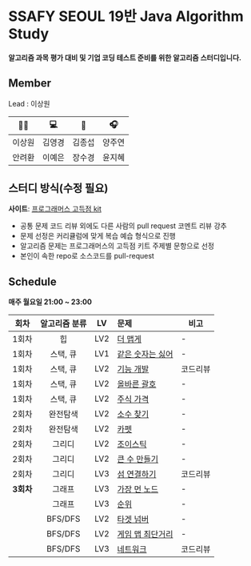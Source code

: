 # SSAFY SEOUL 19반 Java Algorithm Study

#### 알고리즘 과목 평가 대비 및 기업 코딩 테스트 준비를 위한 알고리즘 스터디입니다.

## Member

Lead : 이상원

|   🤸‍♂️   |   💻   |   📖   |   🎧   |
| :----: | :----: | :----: | :----: |
| 이상원 | 김영경 | 김종섭 | 양주연 |
| 안려환 | 이예은 | 장수경 | 윤지혜 |

## 스터디 방식(수정 필요)

**사이트**: [프로그래머스 고득점 kit](https://school.programmers.co.kr/learn/challenges?tab=algorithm_practice_kit)

-   공통 문제 코드 리뷰 외에도 다른 사람의 pull request 코멘트 리뷰 강추
-   문제 선정은 커리큘럼에 맞게 복습 예습 형식으로 진행
-   알고리즘 문제는 프로그래머스의 고득점 키트 주제별 문항으로 선정
-   본인이 속한 repo로 소스코드를 pull-request

## Schedule

<b>매주 월요일 21:00 ~ 23:00</b>

|   회차    | 알고리즘 분류 | LV  | 문제                                                                                | 비고     |
| :-------: | :-----------: | :-: | :---------------------------------------------------------------------------------- | -------- |
|   1회차   |      힙       | LV2 | [더 맵게](https://school.programmers.co.kr/learn/courses/30/lessons/42626)          | -        |
|   1회차   |   스택, 큐    | LV1 | [같은 숫자는 싫어](https://school.programmers.co.kr/learn/courses/30/lessons/12906) | -        |
|   1회차   |   스택, 큐    | LV2 | [기능 개발](https://school.programmers.co.kr/learn/courses/30/lessons/42586)        | 코드리뷰 |
|   1회차   |   스택, 큐    | LV2 | [올바른 괄호](https://school.programmers.co.kr/learn/courses/30/lessons/12909)      | -        |
|   1회차   |   스택, 큐    | LV2 | [주식 가격](https://school.programmers.co.kr/learn/courses/30/lessons/42584)        | -        |
|   2회차   |   완전탐색    | LV2 | [소수 찾기](https://school.programmers.co.kr/learn/courses/30/lessons/42839)        | -        |
|   2회차   |   완전탐색    | LV2 | [카펫](https://school.programmers.co.kr/learn/courses/30/lessons/42842)             | -        |
|   2회차   |    그리디     | LV2 | [조이스틱](https://school.programmers.co.kr/learn/courses/30/lessons/42860)         | -        |
|   2회차   |    그리디     | LV2 | [큰 수 만들기](https://school.programmers.co.kr/learn/courses/30/lessons/42883)     | -        |
|   2회차   |    그리디     | LV3 | [섬 연결하기](https://school.programmers.co.kr/learn/courses/30/lessons/42861)      | 코드리뷰 |
| **3회차** |    그래프     | LV3 | [가장 먼 노드](https://school.programmers.co.kr/learn/courses/30/lessons/49189)     | -        |
|           |    그래프     | LV3 | [순위](https://school.programmers.co.kr/learn/courses/30/lessons/49191)             | -        |
|           |    BFS/DFS    | LV2 | [타겟 넘버](https://school.programmers.co.kr/learn/courses/30/lessons/43165)        | -        |
|           |    BFS/DFS    | LV2 | [게임 맵 최단거리](https://school.programmers.co.kr/learn/courses/30/lessons/1844)  | -        |
|           |    BFS/DFS    | LV3 | [네트워크](https://school.programmers.co.kr/learn/courses/30/lessons/43162)         | 코드리뷰 |
